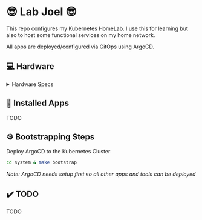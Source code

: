 # :sunglasses: Lab Joel :sunglasses:

This repo configures my Kubernetes HomeLab.  I use this for learning but also to host some functional services on my home network.

All apps are deployed/configured via GitOps using ArgoCD.

## :computer: Hardware

<details>
  <summary>Hardware Specs</summary>
  ## 3x Nodes:
  * **Model**: Lenovo Thinkcentre M900 Tiny
  * **CPU**: Intel i5-6500T
  * **RAM**: 32GB DDR4
  * **Storage**: 256GB SSDs
  * **OS**: Debian 12
</details>

## :rocket: Installed Apps
TODO

## :gear: Bootstrapping Steps

Deploy ArgoCD to the Kubernetes Cluster

```bash
cd system & make bootstrap
```
*Note: ArgoCD needs setup first so all other apps and tools can be deployed*

## :heavy_check_mark: TODO 
TODO

